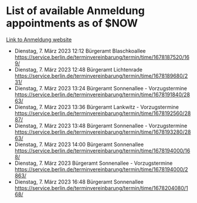 # List of available Anmeldung appointments as of $NOW
[Link to Anmeldung website](https://service.berlin.de/terminvereinbarung/termin/tag.php?termin=1&anliegen[]=120686&dienstleisterlist=122210,122217,327316,122219,327312,122227,327314,122231,327346,122243,327348,122254,122252,329742,122260,329745,122262,329748,122271,327278,122273,327274,122277,327276,330436,122280,327294,122282,327290,122284,327292,122291,327270,122285,327266,122286,327264,122296,327268,150230,329760,122297,327286,122294,327284,122312,329763,122314,329775,122304,327330,122311,327334,122309,327332,317869,122281,327352,122279,329772,122283,122276,327324,122274,327326,122267,329766,122246,327318,122251,327320,122257,327322,122208,327298,122226,327300&herkunft=http%3A%2F%2Fservice.berlin.de%2Fdienstleistung%2F120686%2F)
- Dienstag, 7. März 2023 12:12 Bürgeramt Blaschkoallee https://service.berlin.de/terminvereinbarung/termin/time/1678187520/169/
- Dienstag, 7. März 2023 12:48 Bürgeramt Lichtenrade https://service.berlin.de/terminvereinbarung/termin/time/1678189680/231/
- Dienstag, 7. März 2023 13:24 Bürgeramt Sonnenallee - Vorzugstermine https://service.berlin.de/terminvereinbarung/termin/time/1678191840/2863/
- Dienstag, 7. März 2023 13:36 Bürgeramt Lankwitz - Vorzugstermine https://service.berlin.de/terminvereinbarung/termin/time/1678192560/2887/
- Dienstag, 7. März 2023 13:48 Bürgeramt Sonnenallee - Vorzugstermine https://service.berlin.de/terminvereinbarung/termin/time/1678193280/2863/
- Dienstag, 7. März 2023 14:00 Bürgeramt Sonnenallee https://service.berlin.de/terminvereinbarung/termin/time/1678194000/168/
- Dienstag, 7. März 2023  Bürgeramt Sonnenallee - Vorzugstermine https://service.berlin.de/terminvereinbarung/termin/time/1678194000/2863/
- Dienstag, 7. März 2023 16:48 Bürgeramt Sonnenallee https://service.berlin.de/terminvereinbarung/termin/time/1678204080/168/
